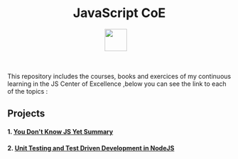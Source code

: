<h1 align="center">JavaScript CoE</h1>
<p align="center">
    <img src="https://upload.wikimedia.org/wikipedia/commons/thumb/9/99/Unofficial_JavaScript_logo_2.svg/2048px-Unofficial_JavaScript_logo_2.svg.png" width="50" />
    &nbsp;&nbsp;&nbsp;
</p>
<br/>
<p>
    This repository includes the courses, books and exercices of my continuous learning in the JS Center of Excellence ,below you can see the link to each of the topics :
</p>

## Projects
#### 1. [You Don't Know JS Yet Summary](https://github.com/Unosquare-CoE-JavaScript/sergio-fernandez/tree/YDKJSY_summary/YDKJSY)
#### 2. [Unit Testing and Test Driven Development in NodeJS ](https://github.com/Unosquare-CoE-JavaScript/sergio-fernandez/tree/UnitTesting_NodeJS/)
